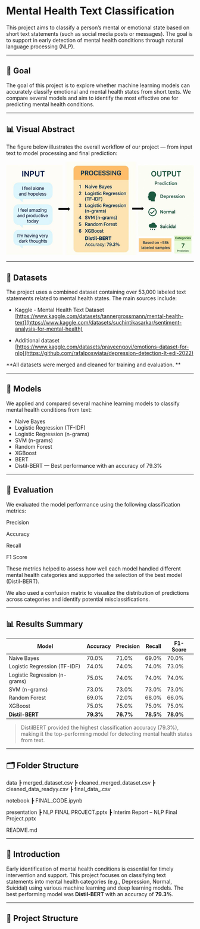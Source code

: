 # Mental Health Text Classification

This project aims to classify a person’s mental or emotional state based on short text statements (such as social media posts or messages). The goal is to support in early detection of mental health conditions through natural language processing (NLP).

---

## 🎯 Goal
The goal of this project is to explore whether machine learning models can accurately classify emotional and mental health states from short texts. We compare several models and aim to identify the most effective one for predicting mental health conditions.

---

## 📊 Visual Abstract

The figure below illustrates the overall workflow of our project — from input text to model processing and final prediction:

![Visual Abstract](https://github.com/shanelds/Analyzing-Mental-Health-Text-Classification-for-Mental-Health-Conditions/blob/main/VISUAL%20ABSTRACT.png?raw=true)

---

## 📂 Datasets

The project uses a combined dataset containing over 53,000 labeled text statements related to mental health states. The main sources include:

* Kaggle - Mental Health Text Dataset
[https://www.kaggle.com/datasets/tannergrossmann/mental-health-text](https://www.kaggle.com/datasets/suchintikasarkar/sentiment-analysis-for-mental-health)

* Additional dataset
[https://www.kaggle.com/datasets/praveengovi/emotions-dataset-for-nlp](https://github.com/rafalposwiata/depression-detection-lt-edi-2022)

**All datasets were merged and cleaned for training and evaluation.
**

---

## 🤖 Models
We applied and compared several machine learning models to classify mental health conditions from text:

- Naive Bayes
- Logistic Regression (TF-IDF)
- Logistic Regression (n-grams)
- SVM (n-grams)
- Random Forest
- XGBoost
- BERT
- Distil-BERT — Best performance with an accuracy of 79.3%

---

## 📝 Evaluation
We evaluated the model performance using the following classification metrics:

Precision

Accuracy

Recall

F1 Score

These metrics helped to assess how well each model handled different mental health categories and supported the selection of the best model (Distil-BERT).

We also used a confusion matrix to visualize the distribution of predictions across categories and identify potential misclassifications.

---

## 📊 Results Summary

| Model                         | Accuracy  | Precision | Recall    | F1-Score  |
| ----------------------------- | --------- | --------- | --------- | --------- |
| Naive Bayes                   | 70.0%     | 71.0%     | 69.0%     | 70.0%     |
| Logistic Regression (TF-IDF)  | 74.0%     | 74.0%     | 74.0%     | 73.0%     |
| Logistic Regression (n-grams) | 75.0%     | 74.0%     | 74.0%     | 74.0%     |
| SVM (n-grams)                 | 73.0%     | 73.0%     | 73.0%     | 73.0%     |
| Random Forest                 | 69.0%     | 72.0%     | 68.0%     | 66.0%     |
| XGBoost                       | 75.0%     | 75.0%     | 75.0%     | 75.0%     |
| **Distil-BERT**               | **79.3%** | **76.7%** | **78.5%** | **78.0%** |

>  DistilBERT provided the highest classification accuracy (79.3%), making it the top-performing model for detecting mental health states from text.

---

## 🗂️ Folder Structure

data
┣ merged_dataset.csv
┣ cleaned_merged_dataset.csv
┣ cleaned_data_readyy.csv
┣ final_data_.csv

notebook
┣ FINAL_CODE.ipynb

presentation
┣ NLP FINAL PROJECT.pptx
┣ Interim Report – NLP Final Project.pptx

README.md

---







## 📝 Introduction

Early identification of mental health conditions is essential for timely intervention and support. This project focuses on classifying text statements into mental health categories (e.g., Depression, Normal, Suicidal) using various machine learning and deep learning models. The best performing model was **Distil-BERT** with an accuracy of **79.3%**.

---

## 📂 Project Structure

